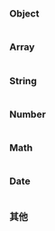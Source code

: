 ### Object

```js
```

### Array

```js
```

### String

```js
```

### Number

```js
```

### Math

```js
```

### Date

```js
```

### 其他

```js
```